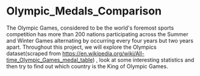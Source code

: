 # Olympic_Medals_Comparison
The Olympic Games, considered to be the world's foremost sports competition has more than 200 nations participating across the Summer and Winter Games alternating by occurring every four years but two years apart.  Throughout this project, we will explore the Olympics dataset(scraped from https://en.wikipedia.org/wiki/All-time_Olympic_Games_medal_table) , look at some interesting statistics and then try to find out which country is the King of Olympic Games.
